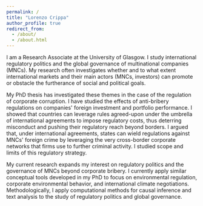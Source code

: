 ```yaml
---
permalink: /
title: "Lorenzo Crippa"
author_profile: true
redirect_from: 
  - /about/
  - /about.html
---
```


I am a Research Associate at the University of Glasgow. I study international regulatory politics and the global governance of multinational companies (MNCs). My research often investigates whether and to what extent international markets and their main actors (MNCs, investors) can promote or obstacle the furtherance of social and political goals.

My PhD thesis has investigated these themes in the case of the regulation of corporate corruption. I have studied the effects of anti-bribery regulations on companies' foreign investment and portfolio performance. I showed that countries can leverage rules agreed-upon under the umbrella of international agreements to impose regulatory costs, thus deterring misconduct and pushing their regulatory reach beyond borders. I argued that, under international agreements, states can wield regulations against MNCs' foreign crime by leveraging the very cross-border corporate networks that firms use to further criminal activity. I studied scope and limits of this regulatory strategy.

My current research expands my interest on regulatory politics and the governance of MNCs beyond corporate bribery. I currently apply similar conceptual tools developed in my PhD to focus on environmental regulation, corporate environmental behavior, and international climate negotiations. Methodologically, I apply computational methods for causal inference and text analysis to the study of regulatory politics and global governance.